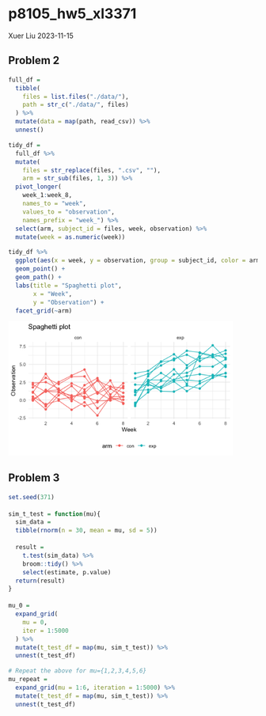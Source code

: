 p8105_hw5_xl3371
================
Xuer Liu
2023-11-15

## Problem 2

``` r
full_df = 
  tibble(
    files = list.files("./data/"),
    path = str_c("./data/", files)
  ) %>%
  mutate(data = map(path, read_csv)) %>%
  unnest()
```

``` r
tidy_df = 
  full_df %>%
  mutate(
    files = str_replace(files, ".csv", ""),
    arm = str_sub(files, 1, 3)) %>%
  pivot_longer(
    week_1:week_8,
    names_to = "week",
    values_to = "observation",
    names_prefix = "week_") %>%
  select(arm, subject_id = files, week, observation) %>%
  mutate(week = as.numeric(week))
```

``` r
tidy_df %>%
  ggplot(aes(x = week, y = observation, group = subject_id, color = arm)) + 
  geom_point() + 
  geom_path() + 
  labs(title = "Spaghetti plot",
       x = "Week",
       y = "Observation") +
  facet_grid(~arm) 
```

<img src="p8105_hw5_xl3371_files/figure-gfm/unnamed-chunk-3-1.png" width="90%" />

## Problem 3

``` r
set.seed(371)

sim_t_test = function(mu){
  sim_data =
  tibble(rnorm(n = 30, mean = mu, sd = 5)) 
  
  result = 
    t.test(sim_data) %>%
    broom::tidy() %>%
    select(estimate, p.value)
  return(result)
}
  
mu_0 =
  expand_grid(
    mu = 0,
    iter = 1:5000
  ) %>%
  mutate(t_test_df = map(mu, sim_t_test)) %>%
  unnest(t_test_df)
```

``` r
# Repeat the above for mu={1,2,3,4,5,6}
mu_repeat =
  expand_grid(mu = 1:6, iteration = 1:5000) %>%
  mutate(t_test_df = map(mu, sim_t_test)) %>%
  unnest(t_test_df)
```
